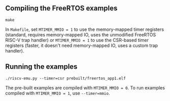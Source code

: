 ## Compiling the FreeRTOS examples
```
make
```
In `Makefile`, set `MTIMER_MMIO = 1` to use the memory-mapped timer registers (standard, requires memory-mapped IO, uses the unmodified FreeRTOS RISC-V trap handler) or `MTIMER_MMIO = 1` to use the CSR-based timer registers (faster, it doesn't need memory-mapped IO, uses a custom trap handler).

## Running the examples

```
./riscv-emu.py --timer=csr prebuilt/freertos_app1.elf
```
The pre-built examples are compiled with `MTIMER_MMIO = 0`. To run examples compiled with `MTIMER_MMIO = 1`, use `--timer=mmio`.
